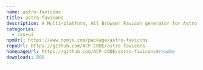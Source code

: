 ```yaml
---
name: astro-favicons
title: astro-favicons
description: A Multi-platform, All Browser Favicon generator for Astro Project.
categories:
  - css+ui
npmUrl: https://www.npmjs.com/package/astro-favicons
repoUrl: https://github.com/ACP-CODE/astro-favicons
homepageUrl: https://github.com/ACP-CODE/astro-favicons#readme
downloads: 886
---
```

